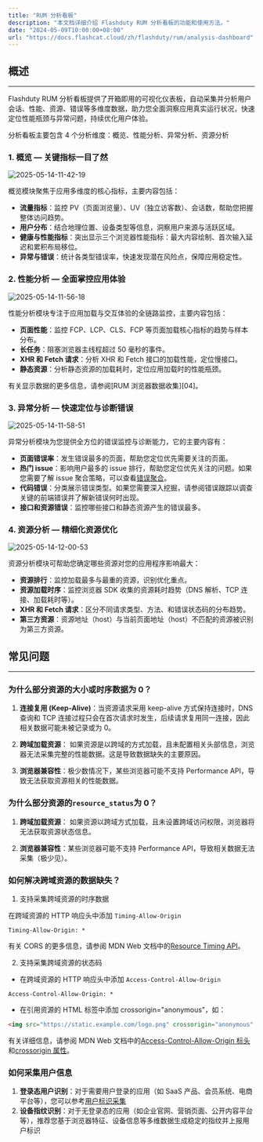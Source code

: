 ```yaml
---
title: "RUM 分析看板"
description: "本文档详细介绍 Flashduty RUM 分析看板的功能和使用方法。"
date: "2024-05-09T10:00:00+08:00"
url: "https://docs.flashcat.cloud/zh/flashduty/rum/analysis-dashboard"
---
```


## 概述

---

Flashduty RUM 分析看板提供了开箱即用的可视化仪表板，自动采集并分析用户会话、性能、资源、错误等多维度数据，助力您全面洞察应用真实运行状况，快速定位性能瓶颈与异常问题，持续优化用户体验。

分析看板主要包含 4 个分析维度：概览、性能分析、异常分析、资源分析

### 1. 概览 — 关键指标一目了然

![2025-05-14-11-42-19](https://docs-cdn.flashcat.cloud/images/png/644c1920abde554209568685cda0ea78.png)

概览模块聚焦于应用多维度的核心指标，主要内容包括：

- **流量指标**：监控 PV（页面浏览量）、UV（独立访客数）、会话数，帮助您把握整体访问趋势。
- **用户分布**：结合地理位置、设备类型等信息，洞察用户来源与活跃区域。
- **健康与性能指标**：突出显示三个浏览器性能指标：最大内容绘制、首次输入延迟和累积布局移位。
- **异常与错误**：统计各类型错误率，快速发现潜在风险点，保障应用稳定性。

### 2. 性能分析 — 全面掌控应用体验

![2025-05-14-11-56-18](https://docs-cdn.flashcat.cloud/images/png/4a996a5bf76addc6776ffb3865832a35.png)

性能分析模块专注于应用加载与交互体验的全链路监控，主要内容包括：

- **页面性能**：监控 FCP、LCP、CLS、FCP 等页面加载核心指标的趋势与样本分布。
- **长任务**：阻塞浏览器主线程超过 50 毫秒的事件。
- **XHR 和 Fetch 请求**：分析 XHR 和 Fetch 接口的加载性能，定位慢接口。
- **静态资源**：分析静态资源的加载耗时，定位应用加载时的性能瓶颈。

有关显示数据的更多信息，请参阅[RUM 浏览器数据收集][04]。

### 3. 异常分析 — 快速定位与诊断错误

![2025-05-14-11-58-51](https://docs-cdn.flashcat.cloud/images/png/0f684c005cecff6e87d84aceb4ceb1ef.png)

异常分析模块为您提供全方位的错误监控与诊断能力，它的主要内容有：

- **页面错误率**：发生错误最多的页面，帮助您定位优先需要关注的页面。
- **热门 issue**：影响用户最多的 issue 排行，帮助您定位优先关注的问题。如果您需要了解 issue 聚合策略，可以查看[错误聚合](/flashduty/zh/2.%20RUM/4.%20异常追踪/5.%20错误聚合.md)。
- **代码错误**：分类展示错误类型。如果您需要深入挖掘，请参阅错误跟踪以调查关键的前端错误并了解新错误何时出现。
- **接口和资源错误**：监控哪些接口和静态资源产生的错误最多。

### 4. 资源分析 — 精细化资源优化

![2025-05-14-12-00-53](https://docs-cdn.flashcat.cloud/images/png/5b0bfbf8b4aec4418e26d0e158b8d80c.png)

资源分析模块可帮助您确定哪些资源对您的应用程序影响最大：

- **资源排行**：监控加载最多与最重的资源，识别优化重点。
- **资源加载时序**：监控浏览器 SDK 收集的资源耗时趋势（DNS 解析、TCP 连接、加载耗时等）。
- **XHR 和 Fetch 请求**：区分不同请求类型、方法、和错误状态码的分布趋势。
- **第三方资源**：资源地址（host）与当前页面地址（host）不匹配的资源被识别为第三方资源。

## 常见问题

---

### 为什么部分资源的大小或时序数据为 0？

1. **连接复用 (Keep-Alive)**：当资源请求采用 keep-alive 方式保持连接时，DNS 查询和 TCP 连接过程只会在首次请求时发生，后续请求复用同一连接，因此相关数据可能未被记录或为 0。

2. **跨域加载资源**： 如果资源是以跨域的方式加载，且未配置相关头部信息，浏览器无法采集完整的性能数据。这是导致数据缺失的主要原因。

3. **浏览器兼容性**：极少数情况下，某些浏览器可能不支持 Performance API，导致无法获取资源相关的性能数据。

### 为什么部分资源的`resource_status`为 0？

1. **跨域加载资源**： 如果资源以跨域方式加载，且未设置跨域访问权限，浏览器将无法获取资源状态信息。

2. **浏览器兼容性**：某些浏览器可能不支持 Performance API，导致相关数据无法采集（极少见）。

### 如何解决跨域资源的数据缺失？

1. 支持采集跨域资源的时序数据

在跨域资源的 HTTP 响应头中添加 `Timing-Allow-Origin`

```
Timing-Allow-Origin: *
```

有关 CORS 的更多信息，请参阅 MDN Web 文档中的[Resource Timing API](https://developer.mozilla.org/zh-CN/docs/Web/API/Performance_API/Resource_timing#cross-origin_timing_information)。

2. 支持采集跨域资源的状态码

- 在跨域资源的 HTTP 响应头中添加 `Access-Control-Allow-Origin`

```
Access-Control-Allow-Origin: *
```

- 在引用资源的 HTML 标签中添加 crossorigin="anonymous"，如：

```html
<img src="https://static.example.com/logo.png" crossorigin="anonymous" />
```

有关详细信息，请参阅 MDN Web 文档中的[Access-Control-Allow-Origin 标头](https://developer.mozilla.org/zh-CN/docs/Web/HTTP/Reference/Headers/Access-Control-Allow-Origin)和[crossorigin 属性](https://developer.mozilla.org/zh-CN/docs/Web/HTML/Reference/Attributes/crossorigin)。

### 如何采集用户信息

1. **登录态用户识别**：对于需要用户登录的应用（如 SaaS 产品、会员系统、电商平台等），您可以参考[用户标识采集](https://docs.flashcat.cloud/zh/flashduty/rum/advanced-configuration#%E7%94%A8%E6%88%B7%E4%BC%9A%E8%AF%9D)
2. **设备指纹识别**：对于无登录态的应用（如企业官网、营销页面、公开内容平台等），推荐您基于浏览器特征、设备信息等多维数据生成稳定的指纹并上报用户标识
